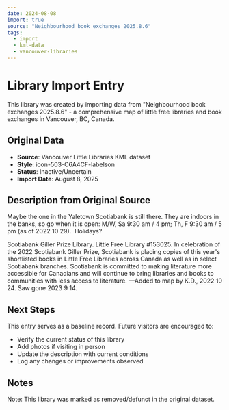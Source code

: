 ```yaml
---
date: 2024-08-08
import: true
source: "Neighbourhood book exchanges 2025.8.6"
tags:
  - import
  - kml-data
  - vancouver-libraries
---
```


# Library Import Entry

This library was created by importing data from "Neighbourhood book exchanges 2025.8.6" - a comprehensive map of little free libraries and book exchanges in Vancouver, BC, Canada.

## Original Data

- **Source**: Vancouver Little Libraries KML dataset
- **Style**: icon-503-C6A4CF-labelson
- **Status**: Inactive/Uncertain
- **Import Date**: August 8, 2025

## Description from Original Source

Maybe the one in the Yaletown Scotiabank is still there.
They are indoors in the banks, so go when it is open: 
M/W, Sa 9:30 am / 4 pm; Th, F 9:30 am / 5 pm
 (as of 2022 10 29).  Holidays?

Scotiabank Giller Prize Library. 
Little Free Library #153025. 
In celebration of the 2022 Scotiabank Giller Prize, Scotiabank is placing copies of this year's shortlisted books in Little Free Libraries across Canada as well as in select Scotiabank branches. Scotiabank is committed to making literature more accessible for Canadians and will continue to bring libraries and books to communities with less access to literature.
—Added to map by K.D., 2022 10 24.
Saw gone 2023 9 14.



## Next Steps

This entry serves as a baseline record. Future visitors are encouraged to:
- Verify the current status of this library
- Add photos if visiting in person
- Update the description with current conditions
- Log any changes or improvements observed

## Notes

Note: This library was marked as removed/defunct in the original dataset.
